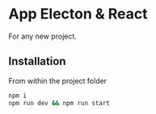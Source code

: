 # App Electon & React

For any new project.

## Installation

From within the project folder

```sh
npm i
npm run dev && npm run start
```
